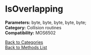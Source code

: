 # IsOverlapping

**Parameters:** byte, byte, byte, byte, byte;  
**Category:** Collision routines  
**Compatibility:** MOS6502  


[Back to Categories](../categories/collision_routines.md)  
[Back to Methods List](../../SUMMARY.md)

